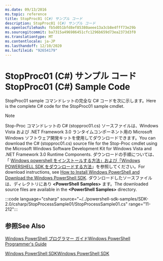 ```yaml
---
ms.date: 09/13/2016
ms.topic: reference
title: StopProc01 (C#) サンプル コード
description: StopProc01 (C#) サンプル コード
ms.openlocfilehash: fb5d051bfd8ef85380aeee13a3cb8e4fff73e29b
ms.sourcegitcommit: ba7315a496986451cfc1296b659d73ea2373d3f0
ms.translationtype: MT
ms.contentlocale: ja-JP
ms.lasthandoff: 12/10/2020
ms.locfileid: "92654179"
---
```

# <a name="stopproc01-c-sample-code"></a><span data-ttu-id="2affe-103">StopProc01 (C#) サンプル コード</span><span class="sxs-lookup"><span data-stu-id="2affe-103">StopProc01 (C#) Sample Code</span></span>

<span data-ttu-id="2affe-104">StopProc01 sample コマンドレットの完全な C# コードを次に示します。</span><span class="sxs-lookup"><span data-stu-id="2affe-104">Here is the complete C# code for the StopProc01 sample cmdlet.</span></span>

> [!NOTE]
> <span data-ttu-id="2affe-105">Stop-Proc コマンドレットの C# (stopproc01.cs) ソースファイルは、Windows Vista および .NET Framework 3.0 ランタイムコンポーネント用の Microsoft Windows ソフトウェア開発キットを使用してダウンロードできます。</span><span class="sxs-lookup"><span data-stu-id="2affe-105">You can download the C# (stopproc01.cs) source file for the Stop-Proc cmdlet using the Microsoft Windows Software Development Kit for Windows Vista and .NET Framework 3.0 Runtime Components.</span></span> <span data-ttu-id="2affe-106">ダウンロードの手順については、「 [Windows powershell をインストールする方法」および「Windows POWERSHELL SDK をダウンロードする方法](/powershell/scripting/developer/installing-the-windows-powershell-sdk)」を参照してください。</span><span class="sxs-lookup"><span data-stu-id="2affe-106">For download instructions, see [How to Install Windows PowerShell and Download the Windows PowerShell SDK](/powershell/scripting/developer/installing-the-windows-powershell-sdk).</span></span>
> <span data-ttu-id="2affe-107">ダウンロードしたソースファイルは、ディレクトリにあり **\<PowerShell Samples>** ます。</span><span class="sxs-lookup"><span data-stu-id="2affe-107">The downloaded source files are available in the **\<PowerShell Samples>** directory.</span></span>

:::code language="csharp" source="~/../powershell-sdk-samples/SDK-2.0/csharp/StopProcessSample01/StopProcessSample01.cs" range="11-212":::

## <a name="see-also"></a><span data-ttu-id="2affe-108">参照</span><span class="sxs-lookup"><span data-stu-id="2affe-108">See Also</span></span>

[<span data-ttu-id="2affe-109">Windows PowerShell プログラマー ガイド</span><span class="sxs-lookup"><span data-stu-id="2affe-109">Windows PowerShell Programmer's Guide</span></span>](./windows-powershell-programmer-s-guide.md)

[<span data-ttu-id="2affe-110">Windows PowerShell SDK</span><span class="sxs-lookup"><span data-stu-id="2affe-110">Windows PowerShell SDK</span></span>](../windows-powershell-reference.md)
